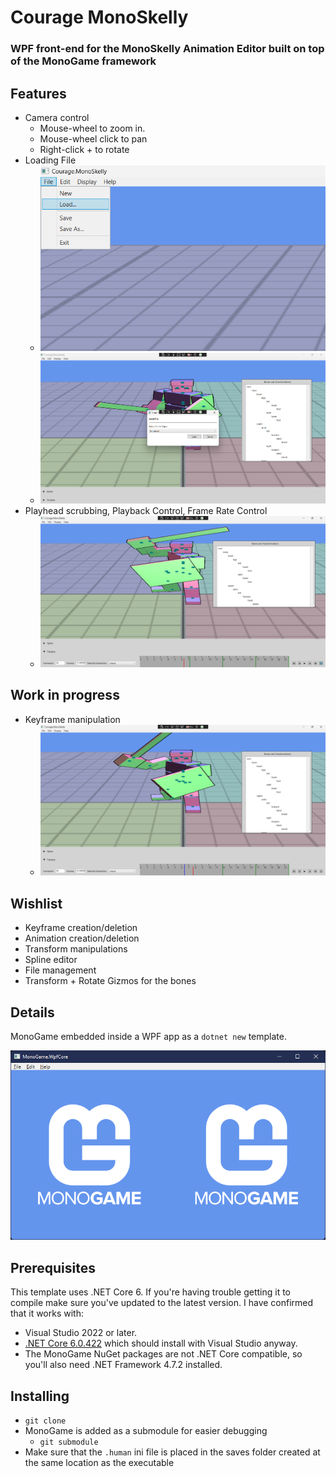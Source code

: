 # Courage MonoSkelly

### WPF front-end for the MonoSkelly Animation Editor built on top of the MonoGame framework

## Features
* Camera control
    * Mouse-wheel to zoom in.
    * Mouse-wheel click to pan
    * Right-click + to rotate
* Loading File
    * ![Alt text](Resources/load1.png) 
    * ![Alt text](Resources/load2.png) 
* Playhead scrubbing, Playback Control, Frame Rate Control
    * ![Alt text](Resources/misc.png) 

## Work in progress
* Keyframe manipulation
    * ![Alt text](Resources/keyframe.png)

## Wishlist
* Keyframe creation/deletion
* Animation creation/deletion
* Transform manipulations 
* Spline editor 
* File management
* Transform + Rotate Gizmos for the bones

## Details

MonoGame embedded inside a WPF app as a `dotnet new` template.

![obligatory screenshot](.template.config/screenshot.png)

## Prerequisites

This template uses .NET Core 6. If you're having trouble getting it to compile make sure you've updated to the latest version. I have confirmed that it works with:

 - Visual Studio 2022 or later.
 - [.NET Core 6.0.422](https://dotnet.microsoft.com/download/dotnet-core/6.0) which should install with Visual Studio anyway.
 - The MonoGame NuGet packages are not .NET Core compatible, so you'll also need .NET Framework 4.7.2 installed.

## Installing

* `git clone`
* MonoGame is added as a submodule for easier debugging
    * `git submodule`
* Make sure that the `.human` ini file is placed in the saves folder created at the same location as the executable